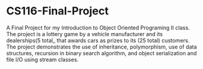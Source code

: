 # CS116-Final-Project
A Final Project for my Introduction to Object Oriented Programing II class.
The project is a lottery game by a vehicle manufacturer and its dealerships(5 total_ that awards cars as prizes to its (25 total)
customers. The project demonstrates the use of inheritance, polymorphism, use of data structures, recursion in binary search algorithm,
 and object serialization and file I/O using stream classes.
